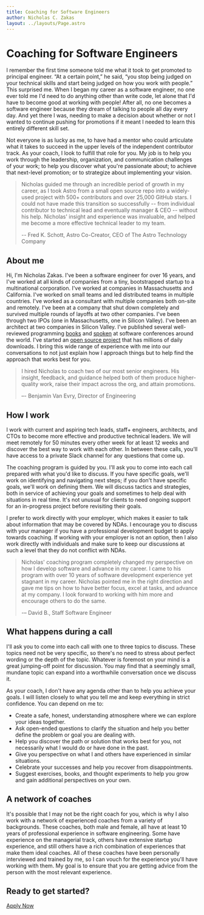 ```yaml
---
title: Coaching for Software Engineers
author: Nicholas C. Zakas
layout: ../layouts/Page.astro
---
```


# Coaching for Software Engineers

I remember the first time someone told me what it took to get promoted to principal engineer. “At a certain point,” he said, “you stop being judged on your technical skills and start being judged on how you work with people.” This surprised me. When I began my career as a software engineer, no one ever told me I'd need to do anything other than write code, let alone that I'd have to become good at working with people! After all, no one becomes a software engineer because they dream of talking to people all day every day. And yet there I was, needing to make a decision about whether or not I wanted to continue pushing for promotions if it meant I needed to learn this entirely different skill set.

Not everyone is as lucky as me, to have had a mentor who could articulate what it takes to succeed in the upper levels of the independent contributor track. As your coach, I look to fulfill that role for you. My job is to help you work through the leadership, organization, and communication challenges of your work; to help you discover what you're passionate about; to achieve that next-level promotion; or to strategize about implementing your vision.

> Nicholas guided me through an incredible period of growth in my career, as I took Astro from a small open source repo into a widely-used project with 500+ contributors and over 25,000 GitHub stars. I could not have made this transition so successfully -- from individual contributor to technical lead and eventually manager & CEO -- without his help. Nicholas' insight and experience was invaluable, and helped me become a more effective technical leader to my team.
>
> -- Fred K. Schott, Astro Co-Creator, CEO of The Astro Technology Company

## About me

Hi, I'm Nicholas Zakas. I've been a software engineer for over 16 years, and I've worked at all kinds of companies from a tiny, bootstrapped startup to a multinational corporation. I've worked at companies in Massachusetts and California. I've worked on small teams and led distributed teams in multiple countries. I've worked as a consultant with multiple companies both on-site and remotely. I've been at a company that shut down completely and survived multiple rounds of layoffs at two other companies. I've been through two IPOs (one in Massachusetts, one in Silicon Valley). I've been an architect at two companies in Silicon Valley. I've published several well-reviewed programming [books](/books) and [spoken](/speaking) at software conferences around the world. I've started an [open source project](https://eslint.org) that has millions of daily downloads. I bring this wide range of experience with me into our conversations to not just explain how I approach things but to help find the approach that works best for you.

> I hired Nicholas to coach two of our most senior engineers. His insight, feedback, and guidance helped both of them produce higher-quality work, raise their impact across the org, and attain promotions.
>
> –- Benjamin Van Evry, Director of Engineering

## How I work

I work with current and aspiring tech leads, staff+ engineers, architects, and CTOs to become more effective and productive technical leaders. We will meet remotely for 50 minutes every other week for at least 12 weeks and discover the best way to work with each other. In between these calls, you'll have access to a private Slack channel for any questions that come up. 

The coaching program is guided by you. I'll ask you to come into each call prepared with what you'd like to discuss. If you have specific goals, we'll work on identifying and navigating next steps; if you don't have specific goals, we'll work on defining them. We will discuss tactics and strategies, both in service of achieving your goals and sometimes to help deal with situations in real time. It's not unusual for clients to need ongoing support for an in-progress project before revisiting their goals.

I prefer to work directly with your employer, which makes it easier to talk about information that may be covered by NDAs. I encourage you to discuss with your manager if you have a professional development budget to apply towards coaching. If working with your employer is not an option, then I also work directly with individuals and make sure to keep our discussions at such a level that they do not conflict with NDAs.

> Nicholas' coaching program completely changed my perspective on how I develop software and advance in my career. I came to his program with over 10 years of software development experience yet stagnant in my career. Nicholas pointed me in the right direction and gave me tips on how to have better focus, excel at tasks, and advance at my company. I look forward to working with him more and encourage others to do the same.
>
> -– David B., Staff Software Engineer

## What happens during a call

I'll ask you to come into each call with one to three topics to discuss. These topics need not be very specific, so there's no need to stress about perfect wording or the depth of the topic. Whatever is foremost on your mind is a great jumping-off point for discussion. You may find that a seemingly small, mundane topic can expand into a worthwhile conversation once we discuss it.

As your coach, I don't have any agenda other than to help you achieve your goals. I will listen closely to what you tell me and keep everything in strict confidence. You can depend on me to:

* Create a safe, honest, understanding atmosphere where we can explore your ideas together.
* Ask open-ended questions to clarify the situation and help you better define the problem or goal you are dealing with.
* Help you discover the path or solution that works best for you, not necessarily what I would do or have done in the past.
* Give you perspective on what I and others have experienced in similar situations.
* Celebrate your successes and help you recover from disappointments.
* Suggest exercises, books, and thought experiments to help you grow and gain additional perspectives on your own.

## A network of coaches

It's possible that I may not be the right coach for you, which is why I also work with a network of experienced coaches from a variety of backgrounds. These coaches, both male and female, all have at least 10 years of professional experience in software engineering. Some have experience on the managerial track, others have extensive startup experience, and still others have a rich combination of experiences that make them ideal coaches. All of these coaches have been personally interviewed and trained by me, so I can vouch for the experience you'll have working with them. My goal is to ensure that you are getting advice from the person with the most relevant experience. 

<div class="center-text">
    <h2>Ready to get started?</h2>
    <a href="https://forms.gle/eGQ2ofCNRjjrc6mUA" class="link-btn cta-btn">Apply Now</a>
</div>
